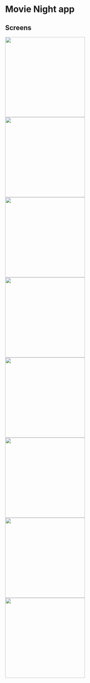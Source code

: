 # Movie Night app



## Screens

<img src="https://raw.githubusercontent.com/marinvlad/movie_night/master/1.png" width="256"> <img src="https://raw.githubusercontent.com/marinvlad/movie_night/master/2.png" width="256"> <img src="https://raw.githubusercontent.com/marinvlad/movie_night/master/3.png" width="256"> <img src="https://raw.githubusercontent.com/marinvlad/movie_night/master/4.png" width="256"> <img src="https://raw.githubusercontent.com/marinvlad/movie_night/master/5.png" width="256"> <img src="https://raw.githubusercontent.com/marinvlad/movie_night/master/6.png" width="256"> <img src="https://raw.githubusercontent.com/marinvlad/movie_night/master/7.png" width="256"> <img src="https://raw.githubusercontent.com/marinvlad/movie_night/master/8.png" width="256">
